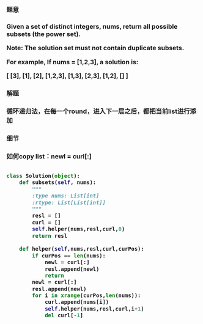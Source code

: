 <h3>题意<h3>
<p>
Given a set of distinct integers, nums, return all possible subsets (the power set).

Note: The solution set must not contain duplicate subsets.

For example,
If nums = [1,2,3], a solution is:

[
  [3],
  [1],
  [2],
  [1,2,3],
  [1,3],
  [2,3],
  [1,2],
  []
]

<p>




<h3>解题<h3>
<p>循环递归法，在每一个round，进入下一层之后，都把当前list进行添加<p>




<h3>细节<h3>
<p>如何copy list：newl = curl[:]<p>



```python

class Solution(object):
    def subsets(self, nums):
        """
        :type nums: List[int]
        :rtype: List[List[int]]
        """
        resl = []
        curl = []
        self.helper(nums,resl,curl,0)
        return resl
    
    def helper(self,nums,resl,curl,curPos):
        if curPos == len(nums):
            newl = curl[:]
            resl.append(newl)
            return
        newl = curl[:]
        resl.append(newl)
        for i in xrange(curPos,len(nums)):
            curl.append(nums[i])
            self.helper(nums,resl,curl,i+1)
            del curl[-1]
```
